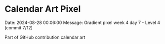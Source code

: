 # Calendar Art Pixel

Date: 2024-08-28 00:06:00
Message: Gradient pixel week 4 day 7 - Level 4 (commit 7/12)

Part of GitHub contribution calendar art
